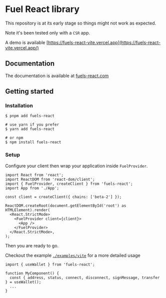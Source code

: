 # Fuel React library

This repository is at its early stage so things might not work as expected.

Note it's been tested only with a `CSR` app.

A demo is available [https://fuels-react-vite.vercel.app](https://fuels-react-vite.vercel.app/)

## Documentation

The documentation is available at [fuels-react.com](https://fuels-react.com)

## Getting started

### Installation

```
$ pnpm add fuels-react

# use yarn if you prefer
$ yarn add fuels-react

# or npm
$ npm install fuels-react
```

### Setup

Configure your client then wrap your application inside `FuelProvider`.

```tsx
import React from 'react';
import ReactDOM from 'react-dom/client';
import { FuelProvider, createClient } from 'fuels-react';
import App from './App';

const client = createClient({ chains: ['beta-2'] });

ReactDOM.createRoot(document.getElementById('root') as HTMLElement).render(
  <React.StrictMode>
    <FuelProvider client={client}>
      <App />
    </FuelProvider>
  </React.StrictMode>,
);
```

Then you are ready to go.

Checkout the example [`./examples/vite`](./examples/vite) for a more detailed usage

```tsx
import { useWallet } from 'fuels-react';

function MyComponent() {
  const { address, status, connect, disconnect, signMessage, transfer } = useWallet();
  ...
}
```
